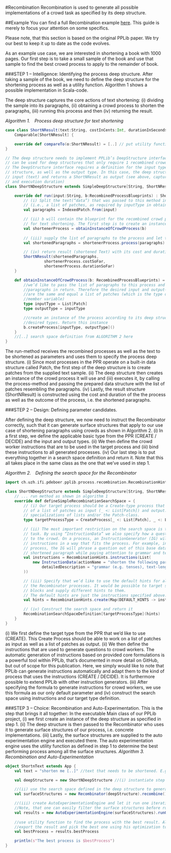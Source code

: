 #Recombination
Recombination is used to generate all possible implementations of a crowd task as specified by its deep structure. 

##Example
You can find a full Recombination example [here](https://github.com/pdeboer/PPLib/tree/master/src/test/scala/ch/uzh/ifi/pdeboer/pplib/examples/textshortening). This guide is merely to focus your attention on some specifics. 

Please note, that this section is based on the original PPLib paper. We try our best to keep it up to date as the code evolves. 
 
As an example use case, we are interested in shortening a book with 1000 pages. Our first step is to take a small sample of the book and use that sample to find the best crowd process to apply to the remainder of book. 

###STEP 1 – Intelligence: Identifying the process deep structure. 
After taking a sample of the book, we need to define the deep structure for the shortening process as well as a utility function. Algorithm 1 shows a possible implementation in Scala-code. 

The deep structure captures the core actions of text shortening: (i) dividing the sample into its paragraphs, (ii) obtaining a crowd process to shorten the paragraphs, (iii) running this process and then (iv) returning the result. 

_Algorithm 1. Process deep structure for text shortening_

```scala
case class ShortNResult(text:String, costInCents:Int, durationInSeconds:Int) extends 
	Comparable[ShortNResult] {

	override def compareTo(o:ShortNResult) = [..] // put utility function here
}

// The deep structure needs to implement PPLib’s DeepStructure interface. SimpleDeepStructure 
// can be used for deep structures that only require 1 recombined crowd process. 
// The DeepStructure interface requires a definition for the input type applied to the deep 
// structure, as well as the output type. In this case, the deep structure uses a string
// input (text) and returns a ShortNResult as output (see above, captures resulting text, cost
// and execution duration) 
class ShortNDeepStructure extends SimpleDeepStructure[String, ShortNResult] {

	override def run(input:String, b:RecombinedProcessBlueprints) : ShortNResult = {
		// (i) Split the text(“data”) that was passed to this method into its paragraphs 
		// (i.e., a list of patches, as required by inputType in obtainInstanceOfCrowdProcess)
		val paragraphs = IndexedPatch.from(input)

		// (ii) b will contain the blueprint for the recombined crowd process that we’ll apply 
		// for text shortening. The first step is to create an instance of that process 
		val shortenerProcess = obtainInstanceOfCrowdProcess(b) 
		
		// (iii) supply the list of paragraphs to the process and let the crowd shorten it
		val shortenedParagraphs = shortenerProcess.process(paragraphs)

		// (iv) return result (shortened Text) with its cost and duration 
		ShortNResult(shortenedParagraphs, 
				 shortenerProcess.costSoFar,
				 shortenerProcess.durationSoFar)
	}

	def obtainInstanceOfCrowdProcess(b: RecombinedProcessBlueprints) = { 	
		//we’d like to pass the list of paragraphs to this process and get a shortened list 
		//paragraphs in return. Therefore the desired input and output-types for this process
		//are the same and equal a list of patches (which is the type of our paragraphs-
		//member variable)
		type inputType = List[Patch] 
		type outputType = inputType

		//create an instance of the process according to its deep structure and supply the
		//desired types. Return this instance
		b.createProcess[inputType, outputType]()
	}
	//[..] search space definition from ALGORITHM 2 here
}
```

The run-method receives the recombined processes as well as the text to be shortened as parameters and uses them to specify the process deep structure. (i) Since most processes in the PPR operate on a built-in data structure called Patch, the first step of the deep structure is to create patches from the supplied text sample. (ii) The deep structure then creates an instance of the crowd process it will use and (iii) executes it, by calling the process-method and passing the prepared data structure with the list of patches resembling the paragraphs.  (iv) Lastly, the result structure (ShortNResult) is constructed using the cost and duration of the the process as well as the outcome of the process, i.e. the shortened paragraphs. 

###STEP 2 – Design: Defining parameter candidates. 

After defining the deep structure, we now need to instruct the Recombinator correctly, such that it can generate surface structures that apply to our use case of shortening paragraphs using crowds as shown in Algorithm 2. (i) In a first step, we define the applicable basic type from the PPR (CREATE / DECIDE) and the input and output types. (ii) We then define the crowd worker instructions that are to be used in the target process and (iii) bind these instructions to all generated processes. (iv) Our last step is to put everything together in a search space definition and return it. 
Note that this all takes place in the same class as the one that we’ve used in step 1.

_Algorithm 2. Defining the search space for the Recombinator_
```scala
import ch.uzh.ifi.pdeboer.pplib.process.recombination.RecombinationHints._

class ShortNDeepStructure extends SimpleDeepStructure[String, ShortNResult] {
	// ... run method as shown in algorithm 1
 	override def defineSimpleRecombinationSearchSpace = {
		// (i) Our target process should be a Create-type process that takes any descendant 
		// of a list of patches as input (_ <: List[Patch]) and output. This includes 
		// specializations of lists and/or the Patch-class.
		type targetProcessType = CreateProcess[_ <: List[Patch], _ <: List[Patch]]

		// (ii) The most important restriction on the search space is to define the crowd
		// task. By using “InstructionData” we also specify how a question gets rendered
		// to the crowd. On a process, an InstructionGenerator (IG) will then phrase 
		// instructions in a way that fits the process. For example, in a majority vote 
		// process, the IG will phrase a question out of this base data to pick the best
		// shortened paragraph while paying attention to grammar and text-length.  
		val instructions = RecombinationHints.instructions(List(
			new InstructionData(actionName = "shorten the following paragraph", 
				detailedDescription = "grammar (e.g. tenses), text-length")
		))

		// (iii) Specify that we’d like to use the default hints for all building blocks that
		// the Recombinator processes. It would be possible to target specific building 
		// blocks and supply different hints to them. 
		// The default hints are just the instructions specified above.
		val hints = RecombinationHints.create(Map(DEFAULT_HINTS -> instructions))

		// (iv) Construct the search space and return it 
		RecombinationSearchSpaceDefinition[targetProcessType](hints)
	}
}
```

(i) We first define the target type from the PPR that we’d like to use (CREATE). This Create Process should be able to work on a list of patches as input as well as a list of patches as output. 
(ii) We then define the instructions that are used to generate questions to crowd workers. The automatic generation of instructions based on provided core formulations is a powerful tool within PPLib, that’s documented in more detail on GitHub, but out of scope for this publication. Here, we simply would like to note that PPLib can generate instructions automatically and adapt them to the kind of process that uses the instructions (CREATE / DECIDE). It is furthermore possible to extend PPLib with other instruction generators. 
(iii) After specifying the formula to generate instructions for crowd workers, we use this formula as our only default parameter and (iv) construct the search space using instructions and our target type definition. 

###STEP 3 – Choice: Recombination and Auto-Experimentation. 
This is the step that brings it all together: In the executable Main class of our PPLib project, (i) we first create an instance of the deep structure as specified in step 1. (ii) The deep structure is then passed to the Recombinator who uses it to generate surface structures of our process, i.e. concrete implementations. (iii) Lastly, the surface structures are supplied to the auto experimentation engine and executed there. The auto experimentation engine uses the utility function as defined in step 1 to determine the best performing process among all the surface structures. 
_Algorithm 3.  Recombination and Auto-Experimentation_
```scala
object ShortnText extends App {
 	val text = "shorten me [..]" //text that needs to be shortened. E.g. could be loaded from PDF 

	val deepStructure = new ShortNDeepStructure //(i) instantiate step 1 & 2 from above

	//(ii) use the search space defined in the deep structure to generate the surface structures 
	val surfaceStructures = new Recombinator(deepStructure).recombine()

	//(iii) create AutoExperimentationEngine and let it run one iteration on all surface structures.
	//Note, that one can easily filter the surface structures before running auto experimentation.
	val results = new AutoExperimentationEngine(surfaceStructures).runOneIteration(text)
	
	//use utility function to find the process with the best result. Alternatively, one can also 
	//export the result and pick the best one using his optimization tool of choice. 
	val bestProcess = results.bestProcess

	println(s"The best process is $bestProcess")
}
```